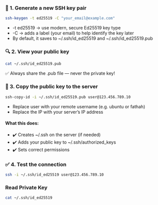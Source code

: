 ### 🔑 1. Generate a new SSH key pair
```sh
ssh-keygen -t ed25519 -C "your_email@example.com"
```
- -t ed25519 → use modern, secure Ed25519 key type
- -C → adds a label (your email) to help identify the key later
- By default, it saves to ~/.ssh/id_ed25519 and ~/.ssh/id_ed25519.pub

### 🔍 2. View your public key
```sh
cat ~/.ssh/id_ed25519.pub
```
✅ Always share the .pub file — never the private key!

### 📌 3. Copy the public key to the server
```sh
ssh-copy-id -i ~/.ssh/id_ed25519.pub user@123.456.789.10
```
- Replace user with your remote username (e.g. ubuntu or fathah)
- Replace the IP with your server’s IP address

#### What this does:
- ✔️ Creates ~/.ssh on the server (if needed)
- ✔️ Adds your public key to ~/.ssh/authorized_keys
- ✔️ Sets correct permissions

### ✅ 4. Test the connection
```sh
ssh -i ~/.ssh/id_ed25519 user@123.456.789.10
```

### Read Private Key
```sh
cat ~/.ssh/id_ed25519
```
